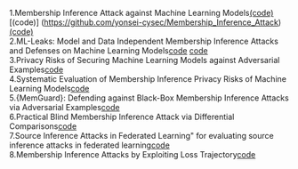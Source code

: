 1.Membership Inference Attack against Machine Learning Models[(code)](https://github.com/csong27/membership-inference)[(code)] (https://github.com/yonsei-cysec/Membership_Inference_Attack) [(code)](https://github.com/spring-epfl/mia)  
2.ML-Leaks: Model and Data Independent Membership Inference Attacks and Defenses on Machine Learning Models[code](https://github.com/AhmedSalem2/ML-Leaks)
[code](https://github.com/GeorgeTzannetos/ml-leaks-pytorch)  
3.Privacy Risks of Securing Machine Learning Models against Adversarial Examples[code](https://github.com/inspire-group/privacy-vs-robustness)  
4.Systematic Evaluation of Membership Inference Privacy Risks of Machine Learning Models[code](https://github.com/inspire-group/membership-inference-evaluation)    
5.{MemGuard}: Defending against Black-Box Membership Inference Attacks via Adversarial Examples[code](https://github.com/jinyuan-jia/MemGuard)  
6.Practical Blind Membership Inference Attack via Differential Comparisons[code](https://github.com/hyhmia/BlindMI)  
7.Source Inference Attacks in Federated Learning" for evaluating source inference attacks in federated learning[code](https://github.com/HongshengHu/source-inference-FL)  
8.Membership Inference Attacks by Exploiting Loss Trajectory[code](https://github.com/DennisLiu2022/Membership-Inference-Attacks-by-Exploiting-Loss-Trajectory)  
